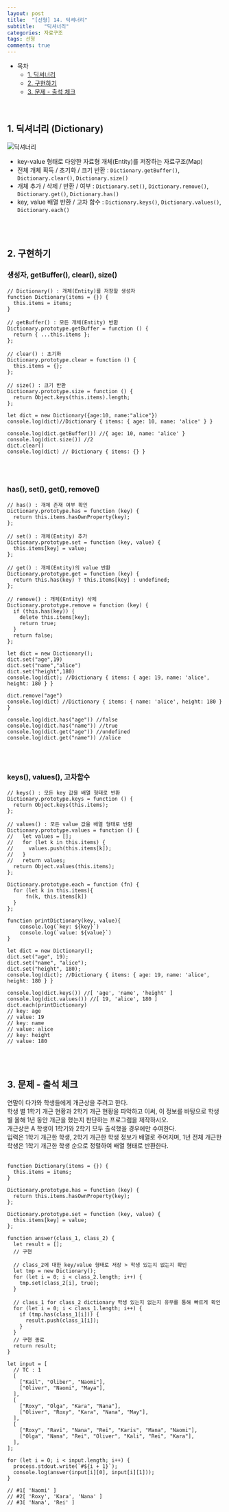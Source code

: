 ```yaml
---
layout: post
title:  "[선형] 14. 딕셔너리"
subtitle:   "딕셔너리"
categories: 자료구조
tags: 선형
comments: true
---
```


- 목차
  - [1. 딕셔너리](#)
  - [2. 구현하기](#)
  - [3. 문제 - 출석 체크](#)

<br>

## 1. 딕셔너리 (Dictionary)

![딕셔너리](/assets/img/study/딕셔너리.png)<br>


- key-value 형태로 다양한 자료형 개체(Entity)를 저장하는 자료구조(Map)
- 전체 개체 획득 / 초기화 / 크기 반환 : `Dictionary.getBuffer()`, `Dictionary.clear()`, `Dictionary.size()`
- 개체 추가 / 삭제 / 반환 / 여부 : `Dictionary.set()`, `Dictionary.remove()`, `Dictionary.get()`, `Dictionary.has()`
- key, value 배열 반환 / 고차 함수 : `Dictionary.keys()`, `Dictionary.values()`, `Dictionary.each()`

<br><br>

## 2. 구현하기

### 생성자, getBuffer(), clear(), size()

````
// Dictionary() : 개체(Entity)를 저장할 생성자
function Dictionary(items = {}) {
  this.items = items;
}

// getBuffer() : 모든 개체(Entity) 반환
Dictionary.prototype.getBuffer = function () {
  return { ...this.items };
};

// clear() : 초기화
Dictionary.prototype.clear = function () {
  this.items = {};
};

// size() : 크기 반환
Dictionary.prototype.size = function () {
  return Object.keys(this.items).length;
};

let dict = new Dictionary({age:10, name:"alice"})
console.log(dict)//Dictionary { items: { age: 10, name: 'alice' } }

console.log(dict.getBuffer()) //{ age: 10, name: 'alice' }
console.log(dict.size()) //2
dict.clear()
console.log(dict) // Dictionary { items: {} }
````

<br><br>

### has(), set(), get(), remove()

````
// has() : 개체 존재 여부 확인
Dictionary.prototype.has = function (key) {
  return this.items.hasOwnProperty(key);
};

// set() : 개체(Entity) 추가
Dictionary.prototype.set = function (key, value) {
  this.items[key] = value;
};

// get() : 개체(Entity)의 value 반환
Dictionary.prototype.get = function (key) {
  return this.has(key) ? this.items[key] : undefined;
};

// remove() : 개체(Entity) 삭제
Dictionary.prototype.remove = function (key) {
  if (this.has(key)) {
    delete this.items[key];
    return true;
  }
  return false;
};

let dict = new Dictionary();
dict.set("age",19)
dict.set("name","alice")
dict.set("height",180)
console.log(dict); //Dictionary { items: { age: 19, name: 'alice', height: 180 } }

dict.remove("age")
console.log(dict) //Dictionary { items: { name: 'alice', height: 180 } }

console.log(dict.has("age")) //false
console.log(dict.has("name")) //true
console.log(dict.get("age")) //undefined
console.log(dict.get("name")) //alice
````

<br><br>

### keys(), values(), 고차함수

````
// keys() : 모든 key 값을 배열 형태로 반환
Dictionary.prototype.keys = function () {
  return Object.keys(this.items);
};

// values() : 모든 value 값을 배열 형태로 반환
Dictionary.prototype.values = function () {
//   let values = [];
//   for (let k in this.items) {
//     values.push(this.items[k]);
//   }
//   return values;
  return Object.values(this.items);
};

Dictionary.prototype.each = function (fn) {
  for (let k in this.items){
      fn(k, this.items[k])
  }
};

function printDictionary(key, value){
    console.log(`key: ${key}`)
    console.log(`value: ${value}`)
}

let dict = new Dictionary();
dict.set("age", 19);
dict.set("name", "alice");
dict.set("height", 180);
console.log(dict); //Dictionary { items: { age: 19, name: 'alice', height: 180 } }

console.log(dict.keys()) //[ 'age', 'name', 'height' ]
console.log(dict.values()) //[ 19, 'alice', 180 ]
dict.each(printDictionary)
// key: age
// value: 19
// key: name
// value: alice
// key: height
// value: 180

````

<br><br>

## 3. 문제 - 출석 체크

연말이 다가와 학생들에게 개근상을 주려고 한다.<br>
학생 별 1학기 개근 현황과 2학기 개근 현황을 파악하고 이써, 이 정보를 바탕으로 학생 별 올해 1년 동안 개근을 했는지 판단하는 프로그램을 제작하시오.<br>
개근상은 A 학생이 1학기와 2학기 모두 출석했을 경우에만 수여한다.<br>
입력은 1학기 개근한 학생, 2학기 개근한 학생 정보가 배열로 주어지며, 1년 전체 개근한 학생은 1학기 개근한 학생 순으로 정렬하여 배열 형태로 반환한다.<br><br>

````
function Dictionary(items = {}) {
  this.items = items;
}

Dictionary.prototype.has = function (key) {
  return this.items.hasOwnProperty(key);
};

Dictionary.prototype.set = function (key, value) {
  this.items[key] = value;
};

function answer(class_1, class_2) {
  let result = [];
  // 구현

  // class_2에 대한 key/value 형태로 저장 > 학생 있는지 없는지 확인
  let tmp = new Dictionary();
  for (let i = 0; i < class_2.length; i++) {
    tmp.set(class_2[i], true);
  }

  // class_1 for class_2 dictionary 학생 있는지 없는지 유무를 통해 빠르게 확인
  for (let i = 0; i < class_1.length; i++) {
    if (tmp.has(class_1[i])) {
      result.push(class_1[i]);
    }
  }
  // 구현 종료
  return result;
}

let input = [
  // TC : 1
  [
    ["Kail", "Oliber", "Naomi"],
    ["Oliver", "Naomi", "Maya"],
  ],
  [
    ["Roxy", "Olga", "Kara", "Nana"],
    ["Oliver", "Roxy", "Kara", "Nana", "May"],
  ],
  [
    ["Roxy", "Ravi", "Nana", "Rei", "Karis", "Mana", "Naomi"],
    ["Olga", "Nana", "Rei", "Oliver", "Kali", "Rei", "Kara"],
  ],
];

for (let i = 0; i < input.length; i++) {
  process.stdout.write(`#${i + 1}`);
  console.log(answer(input[i][0], input[i][1]));
}

// #1[ 'Naomi' ]
// #2[ 'Roxy', 'Kara', 'Nana' ]
// #3[ 'Nana', 'Rei' ]
````
